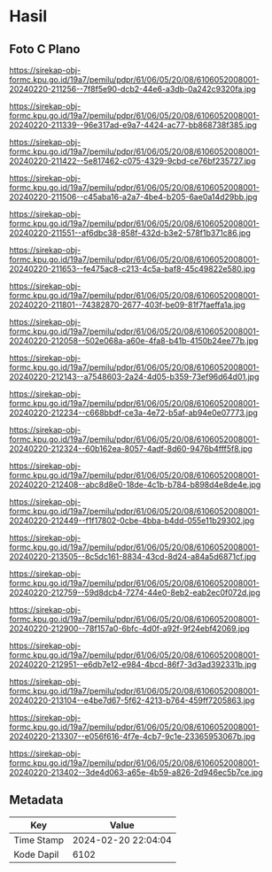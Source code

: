 # Hasil

## Foto C Plano

https://sirekap-obj-formc.kpu.go.id/19a7/pemilu/pdpr/61/06/05/20/08/6106052008001-20240220-211256--7f8f5e90-dcb2-44e6-a3db-0a242c9320fa.jpg

https://sirekap-obj-formc.kpu.go.id/19a7/pemilu/pdpr/61/06/05/20/08/6106052008001-20240220-211339--96e317ad-e9a7-4424-ac77-bb868738f385.jpg

https://sirekap-obj-formc.kpu.go.id/19a7/pemilu/pdpr/61/06/05/20/08/6106052008001-20240220-211422--5e817462-c075-4329-9cbd-ce76bf235727.jpg

https://sirekap-obj-formc.kpu.go.id/19a7/pemilu/pdpr/61/06/05/20/08/6106052008001-20240220-211506--c45aba16-a2a7-4be4-b205-6ae0a14d29bb.jpg

https://sirekap-obj-formc.kpu.go.id/19a7/pemilu/pdpr/61/06/05/20/08/6106052008001-20240220-211551--af6dbc38-858f-432d-b3e2-578f1b371c86.jpg

https://sirekap-obj-formc.kpu.go.id/19a7/pemilu/pdpr/61/06/05/20/08/6106052008001-20240220-211653--fe475ac8-c213-4c5a-baf8-45c49822e580.jpg

https://sirekap-obj-formc.kpu.go.id/19a7/pemilu/pdpr/61/06/05/20/08/6106052008001-20240220-211801--74382870-2677-403f-be09-81f7faeffa1a.jpg

https://sirekap-obj-formc.kpu.go.id/19a7/pemilu/pdpr/61/06/05/20/08/6106052008001-20240220-212058--502e068a-a60e-4fa8-b41b-4150b24ee77b.jpg

https://sirekap-obj-formc.kpu.go.id/19a7/pemilu/pdpr/61/06/05/20/08/6106052008001-20240220-212143--a7548603-2a24-4d05-b359-73ef96d64d01.jpg

https://sirekap-obj-formc.kpu.go.id/19a7/pemilu/pdpr/61/06/05/20/08/6106052008001-20240220-212234--c668bbdf-ce3a-4e72-b5af-ab94e0e07773.jpg

https://sirekap-obj-formc.kpu.go.id/19a7/pemilu/pdpr/61/06/05/20/08/6106052008001-20240220-212324--60b162ea-8057-4adf-8d60-9476b4fff5f8.jpg

https://sirekap-obj-formc.kpu.go.id/19a7/pemilu/pdpr/61/06/05/20/08/6106052008001-20240220-212408--abc8d8e0-18de-4c1b-b784-b898d4e8de4e.jpg

https://sirekap-obj-formc.kpu.go.id/19a7/pemilu/pdpr/61/06/05/20/08/6106052008001-20240220-212449--f1f17802-0cbe-4bba-b4dd-055e11b29302.jpg

https://sirekap-obj-formc.kpu.go.id/19a7/pemilu/pdpr/61/06/05/20/08/6106052008001-20240220-213505--8c5dc161-8834-43cd-8d24-a84a5d6871cf.jpg

https://sirekap-obj-formc.kpu.go.id/19a7/pemilu/pdpr/61/06/05/20/08/6106052008001-20240220-212759--59d8dcb4-7274-44e0-8eb2-eab2ec0f072d.jpg

https://sirekap-obj-formc.kpu.go.id/19a7/pemilu/pdpr/61/06/05/20/08/6106052008001-20240220-212900--78f157a0-6bfc-4d0f-a92f-9f24ebf42069.jpg

https://sirekap-obj-formc.kpu.go.id/19a7/pemilu/pdpr/61/06/05/20/08/6106052008001-20240220-212951--e6db7e12-e984-4bcd-86f7-3d3ad392331b.jpg

https://sirekap-obj-formc.kpu.go.id/19a7/pemilu/pdpr/61/06/05/20/08/6106052008001-20240220-213104--e4be7d67-5f62-4213-b764-459ff7205863.jpg

https://sirekap-obj-formc.kpu.go.id/19a7/pemilu/pdpr/61/06/05/20/08/6106052008001-20240220-213307--e056f616-4f7e-4cb7-9c1e-23365953067b.jpg

https://sirekap-obj-formc.kpu.go.id/19a7/pemilu/pdpr/61/06/05/20/08/6106052008001-20240220-213402--3de4d063-a65e-4b59-a826-2d946ec5b7ce.jpg


## Metadata

| Key        | Value               |
| ---------- | ------------------- |
| Time Stamp | 2024-02-20 22:04:04 |
| Kode Dapil | 6102                |




